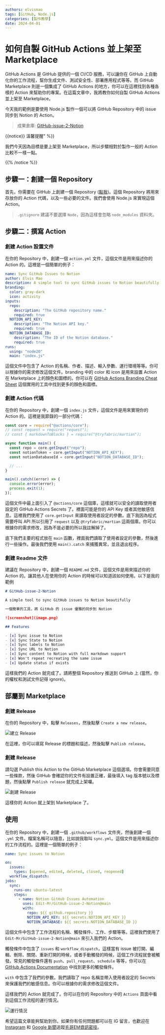 ```yaml
---
authors: elvismao
tags: [GitHub, Node.js]
categories: [製作教學]
date: 2024-04-01
---
```


# 如何自製 GitHub Actions 並上架至 Marketplace

GitHub Actions 是 GitHub 提供的一個 CI/CD 服務，可以讓你在 GitHub 上自動化你的工作流程，幫你生成文件、測試安全性、部署應用程式等等。而 GitHub Marketplace 則是一個集成了 GitHub Actions 的地方，你可以在這裡找到各種各樣的 Action 來幫助你的專案。在這篇文章中，我將教你如何自製 GitHub Actions 並上架至 Marketplace。

<!--more-->

今天我的範例是要使用 Node.js 製作一個可以將 GitHub Repository 中的 issue 同步到 Notion 的 Action。

> 成果倉庫: [GitHub-issue-2-Notion](https://github.com/Edit-Mr/GitHub-issue-2-Notion)

{{notice}}
溫馨提醒" %}}

我們今天因為目標是要上架至 Marketplace，所以步驟相對於製作一般的 Action 比較不一樣一點。

{{% /notice %}}

## 步驟一：創建一個 Repository

首先，你需要在 GitHub 上創建一個 Repository ([點我](https://github.com/new))。這個 Repository 將用來存放你的 Action 代碼，以及一些必要的文件。我們會使用 Node.js 來實現這個 Action。

> `.gitignore` 建議不要選擇 `Node`，因為這樣會忽略 `node_modules` 資料夾。

## 步驟二：撰寫 Action

### 創建 Action 設置文件

在你的 Repository 中，創建一個 `action.yml` 文件，這個文件是用來描述你的 Action 的。這裡是一個簡單的例子：

```yml
name: Sync GitHub Issues to Notion
author: Elvis Mao
description: A simple tool to sync GitHub issues to Notion beautifully.
branding:
  color: gray-dark
  icon: activity
inputs:
  repo:
    description: "The GitHub repository name."
    required: true
  NOTION_API_KEY:
    description: "The Notion API key."
    required: true
  NOTION_DATABASE_ID:
    description: "The ID of the Notion database."
    required: true
runs:
  using: "node20"
  main: "index.js"
```

這個文件中包含了 Action 的名稱、作者、描述、輸入參數、運行環境等等。你可以根據你的需求修改這個文件。branding 中的 color 和 icon 是用來設置 Action 在 Marketplace 上的顏色和圖標的。你可以在 [GitHub Actions Branding Cheat Sheet](https://haya14busa.github.io/github-action-brandings/) 這個實用的工具中找到更多的顏色和圖標。

### 創建 Action 代碼

在你的 Repository 中，創建一個 `index.js` 文件，這個文件是用來實現你的 Action 的。這裡是我節錄的一部分代碼：

```js
const core = require("@actions/core");
// const request = require("request");
// const { markdownToBlocks } = require("@tryfabric/martian");

async function main() {
  const repo = core.getInput("repo");
  const notionToken = core.getInput("NOTION_API_KEY");
  const notionDatabaseId = core.getInput("NOTION_DATABASE_ID");

  // ...
}

main().catch((error) => {
  console.error(error);
  process.exit(1);
});
```

這個文件中最上面引入了 `@actions/core` 這個庫，這樣就可以安全的讀取使用者設定的 GitHub Actions Secrets 了。裡面可能是你的 API Key 或者其他敏感信息。這裡我們使用了 `core.getInput` 來讀取使用者設定的參數。底下我因為程式需要呼叫 API 所以引用了 `request` 以及 `@tryfabric/martian` 這兩個庫。你可以根據你的需求修改，因為不是必要的所以我註解掉了。

底下我們主要的程式放在 `main` 函數，裡面我們讀取了使用者設定的參數，然後進行一些操作。最後我們使用 `main().catch` 來捕獲異常，並且退出程序。

### 創建 Readme 文件

建議在 Repository 中，創建一個 `README.md` 文件，這個文件是用來描述你的 Action 的。讓其他人在使用你的 Action 的時候可以知道該如何使用。以下是我的範例

```md
# GitHub-issue-2-Notion

A simple tool to sync GitHub issues to Notion beautifully

一個簡單的工具，將 GitHub 的 issue 優雅的同步到 Notion

![screenshot](image.png)

## Features

- [x] Sync issue to Notion
- [x] Sync State to Notion
- [x] Sync labels to Notion
- [x] Sync URL to Notion
- [x] Sync content to Notion with full markdown support
- [x] Won't repeat recreating the same issue
- [x] Update status if exists
```

這樣我們的 Action 就完成了。請將整個 Repository 推送到 GitHub 上 (當然，你的權杖和測試文件記得 ignore)。

## 部屬到 Marketplace

### 創建 Release

在你的 Repository 中，點擊 `Releases`，然後點擊 `Create a new release`。

![建立 Release](release.webp)

在這裡，你可以填寫 Release 的標題和描述，然後點擊 `Publish release`。

### 創建 Release

請勾選 Publish this Action to the GitHub Marketplace 這個選項。你會需要同意一些條款，然後 GitHub 會確認你的文件有設置正確，最後填入 tag 版本號以及標題，然後點擊 `Publish release` 就完成上架囉。

![創建 Release](publish.webp)

這樣你的 Action 就上架到 Marketplace 了。

## 使用

在你的 Repository 中，創建一個 `.github/workflows` 文件夾，然後創建一個 `.yml` 文件。檔案名稱可以隨意，比如說我取叫 `sync.yml`。這個文件是用來描述你的工作流程的。這裡是一個簡單的例子：

```yml
name: Sync issues to Notion

on:
  issues:
    types: [opened, edited, deleted, closed, reopened]
  workflow_dispatch:
jobs:
  sync:
    runs-on: ubuntu-latest
    steps:
      - name: Notion GitHub Issues Automation
        uses: Edit-Mr/GitHub-issue-2-Notion@main
        with:
          repo: ${{ github.repository }}
          NOTION_API_KEY: ${{ secrets.NOTION_API_KEY }}
          NOTION_DATABASE: ${{ secrets.NOTION_DATABASE_ID }}
```

這個文件中包含了工作流程的名稱、觸發條件、工作、步驟等等。這裡我們使用了 `Edit-Mr/GitHub-issue-2-Notion@main` 來引入我們的 Action。

觸發條件中包含了 `issues` 和 `workflow_dispatch`，這樣當有 issue 被打開、編輯、刪除、關閉、重新打開的時候，或者手動觸發的時候，這個工作流程就會被觸發。常見的觸發條件還有 `push`、`pull_request`、`schedule` 等等，你可以在 [GitHub Actions Documentation](https://docs.github.com/en/actions/using-workflows/events-that-trigger-workflows) 中找到更多的觸發條件。

`with` 中包含了我們的參數。我們讀取了 repo 名稱並帶入使用者設定的 Secrets 來保護我們的敏感信息。你可以根據你的需求修改這個文件。

這樣我們的 Action 就完成了。你可以在你的 Repository 中的 `Actions` 頁面中看到這個工作流程的運行情況。

![運行情況](view.webp)

希望這篇文章能夠幫助到你。如果你有任何問題都可以在 IG 留言，也歡迎在 [Instagram](https://www.instagram.com/emtech.cc) 和 [Google 新聞](https://news.google.com/publications/CAAqBwgKMKXLvgswsubVAw?ceid=TW:zh-Hant&oc=3)追蹤[毛哥EM資訊密技](https://emtech.cc/)。
